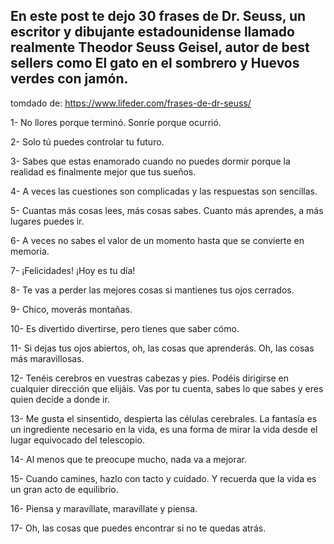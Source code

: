 ## En este post te dejo 30 frases de Dr. Seuss, un escritor y dibujante estadounidense llamado realmente Theodor Seuss Geisel, autor de best sellers como El gato en el sombrero y Huevos verdes con jamón.

tomdado de: https://www.lifeder.com/frases-de-dr-seuss/

1- No llores porque terminó. Sonríe porque ocurrió.

2- Solo tú puedes controlar tu futuro.

3- Sabes que estas enamorado cuando no puedes dormir porque la realidad es finalmente mejor que tus sueños.

4- A veces las cuestiones son complicadas y las respuestas son sencillas.

5- Cuantas más cosas lees, más cosas sabes. Cuanto más aprendes, a más lugares puedes ir.

6- A veces no sabes el valor de un momento hasta que se convierte en memoria.

7- ¡Felicidades! ¡Hoy es tu día!

8- Te vas a perder las mejores cosas si mantienes tus ojos cerrados.

9- Chico, moverás montañas.

10- Es divertido divertirse, pero tienes que saber cómo.

11- Si dejas tus ojos abiertos, oh, las cosas que aprenderás. Oh, las cosas más maravillosas.

12- Tenéis cerebros en vuestras cabezas y pies. Podéis dirigirse en cualquier dirección que elijáis. Vas por tu cuenta, sabes lo que sabes y eres quien decide a donde ir.

13- Me gusta el sinsentido, despierta las células cerebrales. La fantasía es un ingrediente necesario en la vida, es una forma de mirar la vida desde el lugar equivocado del telescopio. 

14- Al menos que te preocupe mucho, nada va a mejorar.

15- Cuando camines, hazlo con tacto y cuidado. Y recuerda que la vida es un gran acto de equilibrio.

16- Piensa y maravíllate, maravíllate y piensa.

17- Oh, las cosas que puedes encontrar si no te quedas atrás.
